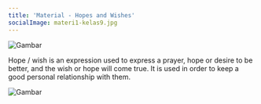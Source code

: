 ```yaml
---
title: 'Material - Hopes and Wishes'
socialImage: materi1-kelas9.jpg
---
```

![Gambar](/materi1-kelas9.jpg)

Hope / wish is an expression used to express a prayer, hope or desire to be better, and the wish or hope will come true. It is used in order to keep a good personal relationship with them.

![Gambar](/materi1-tabel-kelas9.png)

